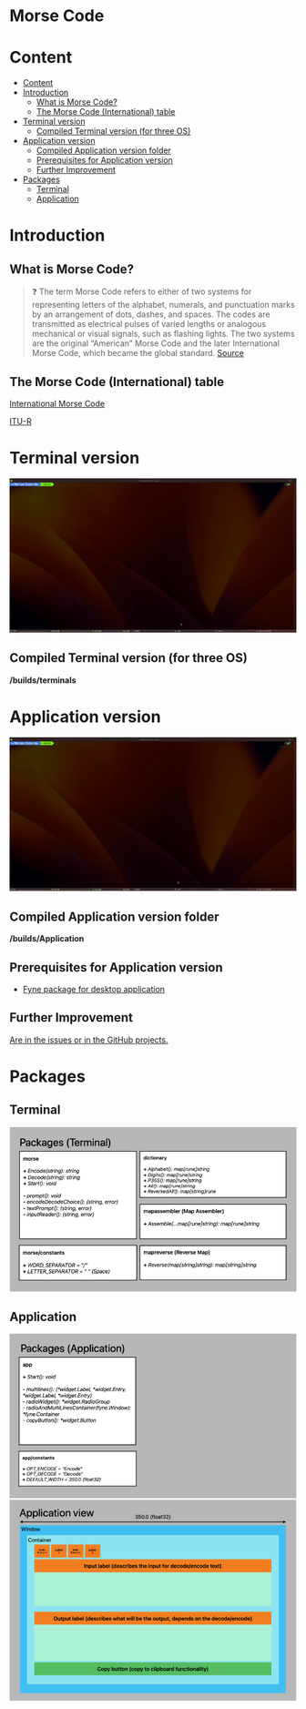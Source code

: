 # Morse Code

# Content
- [Content](#content)
- [Introduction](#introduction)
  * [What is Morse Code?](#what-is-morse-code)
  * [The Morse Code (International) table](#the-morse-code-international-table)
- [Terminal version](#terminal-version)
  * [Compiled Terminal version (for three OS)](#compiled-terminal-version-for-three-os)
- [Application version](#application-version)
  * [Compiled Application version folder](#compiled-application-version-folder)
  * [Prerequisites for Application version](#prerequisites-for-application-version)
  * [Further Improvement](#further-improvement)
- [Packages](#packages)
  * [Terminal](#terminal)
  * [Application](#application)
# Introduction

<a name="what-is-morse-code"></a>
## What is Morse Code?

> ❓ The term Morse Code refers to either of two systems for representing letters of the alphabet, numerals, and punctuation marks by an arrangement of dots, dashes, and spaces. The codes are transmitted as electrical pulses of varied lengths or analogous mechanical or visual signals, such as flashing lights. The two systems are the original “American” Morse Code and the later International Morse Code, which became the global standard.
> [Source](https://www.britannica.com/topic/Morse-Code)

<a name="the-morse-code-international-table"></a>
## The Morse Code (International) table

[International Morse Code](https://morsecode.world/international/morse2.html)

[ITU-R](https://www.itu.int/dms_pubrec/itu-r/rec/m/R-REC-M.1677-1-200910-I!!PDF-E.pdf)

# Terminal version

<img src="./assets/terminal-version.gif">

<a name="compiled-terminal-version-for-three-os"></a>
## Compiled Terminal version (for three OS)
**/builds/terminals**

# Application version

<img src="./assets/application-version.gif">

## Compiled Application version folder
**/builds/Application**

## Prerequisites for Application version

- [Fyne package for desktop application](https://developer.fyne.io/)

## Further Improvement

[Are in the issues or in the GitHub projects.](https://github.com/users/StarLightNova/projects/2)

# Packages

## Terminal
<img src="./assets/terminal-packages.png">

## Application
<img src="./assets/application-packages.png">

<img src="./assets/application-view.png">

